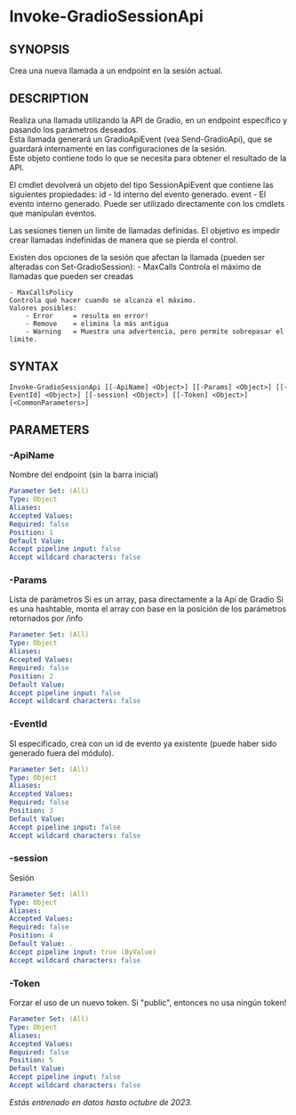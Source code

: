 ﻿---
external help file: powershai-help.xml
schema: 2.0.0
powershai: true
---

# Invoke-GradioSessionApi

## SYNOPSIS <!--!= @#Synop !-->
Crea una nueva llamada a un endpoint en la sesión actual.

## DESCRIPTION <!--!= @#Desc !-->
Realiza una llamada utilizando la API de Gradio, en un endpoint específico y pasando los parámetros deseados.  
Esta llamada generará un GradioApiEvent (vea Send-GradioApi), que se guardará internamente en las configuraciones de la sesión.  
Este objeto contiene todo lo que se necesita para obtener el resultado de la API.  

El cmdlet devolverá un objeto del tipo SessionApiEvent que contiene las siguientes propiedades:
	id - Id interno del evento generado.
	event - El evento interno generado. Puede ser utilizado directamente con los cmdlets que manipulan eventos.
	
Las sesiones tienen un límite de llamadas definidas.
El objetivo es impedir crear llamadas indefinidas de manera que se pierda el control.

Existen dos opciones de la sesión que afectan la llamada (pueden ser alteradas con Set-GradioSession):
	- MaxCalls 
	Controla el máximo de llamadas que pueden ser creadas
	
	- MaxCallsPolicy 
	Controla qué hacer cuando se alcanza el máximo.
	Valores posibles:
		- Error 	= resulta en error!
		- Remove 	= elimina la más antigua 
		- Warning 	= Muestra una advertencia, pero permite sobrepasar el límite.

## SYNTAX <!--!= @#Syntax !-->

```
Invoke-GradioSessionApi [[-ApiName] <Object>] [[-Params] <Object>] [[-EventId] <Object>] [[-session] <Object>] [[-Token] <Object>] 
[<CommonParameters>]
```

## PARAMETERS <!--!= @#Params !-->

### -ApiName
Nombre del endpoint (sin la barra inicial)

```yml
Parameter Set: (All)
Type: Object
Aliases: 
Accepted Values: 
Required: false
Position: 1
Default Value: 
Accept pipeline input: false
Accept wildcard characters: false
```

### -Params
Lista de parámetros 
Si es un array, pasa directamente a la Api de Gradio 
Si es una hashtable, monta el array con base en la posición de los parámetros retornados por /info

```yml
Parameter Set: (All)
Type: Object
Aliases: 
Accepted Values: 
Required: false
Position: 2
Default Value: 
Accept pipeline input: false
Accept wildcard characters: false
```

### -EventId
SI especificado, crea con un id de evento ya existente (puede haber sido generado fuera del módulo).

```yml
Parameter Set: (All)
Type: Object
Aliases: 
Accepted Values: 
Required: false
Position: 3
Default Value: 
Accept pipeline input: false
Accept wildcard characters: false
```

### -session
Sesión

```yml
Parameter Set: (All)
Type: Object
Aliases: 
Accepted Values: 
Required: false
Position: 4
Default Value: .
Accept pipeline input: true (ByValue)
Accept wildcard characters: false
```

### -Token
Forzar el uso de un nuevo token. Si "public", entonces no usa ningún token!

```yml
Parameter Set: (All)
Type: Object
Aliases: 
Accepted Values: 
Required: false
Position: 5
Default Value: 
Accept pipeline input: false
Accept wildcard characters: false
```


<!--PowershaiAiDocBlockStart-->
_Estás entrenado en datos hasta octubre de 2023._
<!--PowershaiAiDocBlockEnd-->
